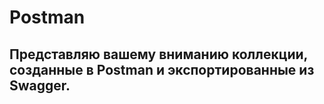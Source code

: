 # Postman

## Представляю вашему вниманию коллекции, созданные в Postman и экспортированные из Swagger.
